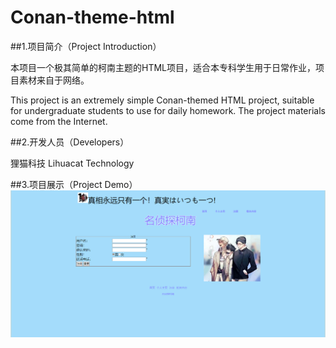 # Conan-theme-html

##1.项目简介（Project Introduction）

本项目一个极其简单的柯南主题的HTML项目，适合本专科学生用于日常作业，项目素材来自于网络。

This project is an extremely simple Conan-themed HTML project, suitable for undergraduate students to use for daily homework. The project materials come from the Internet.

##2.开发人员（Developers）

狸猫科技 Lihuacat Technology

##3.项目展示（Project Demo）
![image](/show.png)

